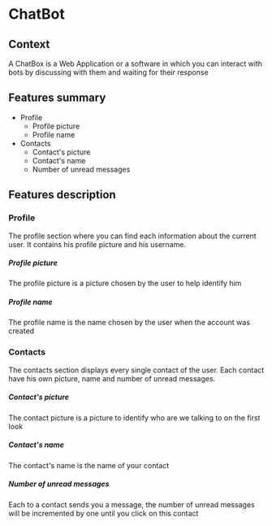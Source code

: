# ChatBot
## Context
A ChatBox is a Web Application or a software in which you can interact with bots by discussing with them and waiting for their response
## Features summary
* Profile
  * Profile picture
  * Profile name
* Contacts
  * Contact's picture
  * Contact's name
  * Number of unread messages

## Features description
###  Profile 
The profile section where you can find each information about the current user. It contains his profile picture and his username.
##### Profile picture 
The profile picture is a picture chosen by the user to help identify him
##### Profile name
 The profile name is the name chosen by the user when the account was created
### Contacts
The contacts section displays every single contact of the user. Each contact have his own  picture, name and number of unread messages.
##### Contact's picture
The contact picture is a picture to identify who are we talking to on the first look
##### Contact's name
The contact's name is the name of your contact
##### Number of unread messages
Each to a contact sends you a message, the number of unread messages will be incremented by one until you click on this contact